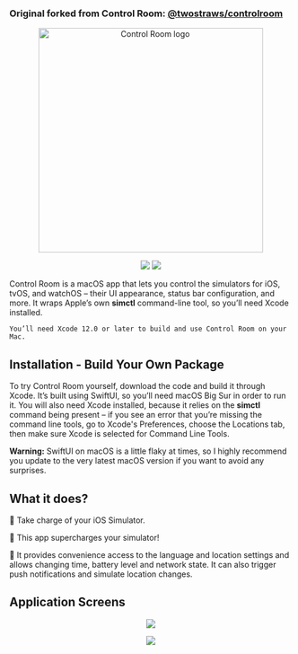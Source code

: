 ### Original forked from Control Room: <a href="twostraws/ControlRoom">@twostraws/controlroom</a>


<p align="center">
    <img src="https://www.hackingwithswift.com/files/controlroom/logo.png" alt="Control Room logo" width="400” maxHeight="91" />
</p>

<p align="center">
    <img src="https://img.shields.io/badge/macOS-11+-blue.svg" />
    <img src="https://img.shields.io/badge/latest%20version-2.1-brightgreen" />
    
</p>

Control Room is a macOS app that lets you control the simulators for iOS, tvOS, and watchOS – their UI appearance, status bar configuration, and more. It wraps Apple’s own **simctl** command-line tool, so you’ll need Xcode installed.

`
You’ll need Xcode 12.0 or later to build and use Control Room on your Mac.
`

## Installation - Build Your Own Package

To try Control Room yourself, download the code and build it through Xcode. It’s built using SwiftUI, so you’ll need macOS Big Sur in order to run it. You will also need Xcode installed, because it relies on the **simctl** command being present – if you see an error that you’re missing the command line tools, go to Xcode's Preferences, choose the Locations tab, then make sure Xcode is selected for Command Line Tools.

**Warning:** SwiftUI on macOS is a little flaky at times, so I highly recommend you update to the very latest macOS version if you want to avoid any surprises.

## What it does?
🚀 Take charge of your iOS Simulator.

🚀 This app supercharges your simulator!

🚀 It provides convenience access to the language and location settings and allows changing time, battery level and network state. It can also trigger push notifications and simulate location changes.

## Application Screens
<p style="text-align: center">
    <img src="https://images.tranit.co/control-room/2021-10-03_22-39-25.png" />
</p>

<p style="text-align: center">
    <img src="https://images.tranit.co/control-room/2021-10-03_23-06-39.png" />
</p>